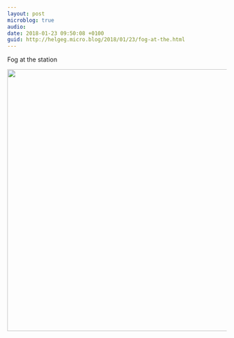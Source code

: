 ```yaml
---
layout: post
microblog: true
audio: 
date: 2018-01-23 09:50:08 +0100
guid: http://helgeg.micro.blog/2018/01/23/fog-at-the.html
---
```

Fog at the station

<img src="http://helgeg.micro.blog/uploads/2018/c4cd714603.jpg" width="600" height="600" />
